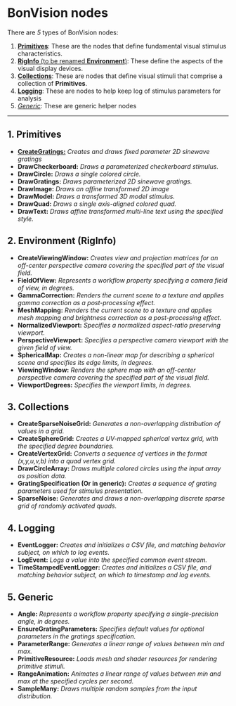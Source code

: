# BonVision nodes

There are _5_ types of BonVision nodes: 
1. [**Primitives**](../docs//BonVision-nodes#1-primitives): These are the nodes that define fundamental visual stimulus characteristics.
2. [**RigInfo** (to be renamed **Environment**)](../docs//BonVision-nodes#2-environment): These define the aspects of the visual display devices.
3. [**Collections**](../docs//BonVision-nodes#3-collections): These are nodes that define visual stimuli that comprise a collection of **Primitives**.
4. [**Logging**](../docs//BonVision-nodes#4-logging): These are nodes to help keep log of stimulus parameters for analysis
5. [_Generic_](../docs//BonVision-nodes#5-generic): These are generic helper nodes
***

## 1. Primitives
* [**CreateGratings:**](_documentation/CreateGratings) _Creates and draws fixed parameter 2D sinewave gratings_
* **DrawCheckerboard:** _Draws a parameterized checkerboard stimulus._
* **DrawCircle:** _Draws a single colored circle._
* **DrawGratings:** _Draws parameterized 2D sinewave gratings._
* **DrawImage:** _Draws an affine transformed 2D image_
* **DrawModel:** _Draws a transformed 3D model stimulus._
* **DrawQuad:** _Draws a single axis-aligned colored quad._
* **DrawText:** _Draws affine transformed multi-line text using the specified style._

## 2. Environment (RigInfo)
* **CreateViewingWindow:** _Creates view and projection matrices for an off-center perspective camera covering the specified part of the visual field._
* **FieldOfView:** _Represents a workflow property specifying a camera field of view, in degrees._
* **GammaCorrection:** _Renders the current scene to a texture and applies gamma correction as a post-processing effect._
* **MeshMapping:** _Renders the current scene to a texture and applies mesh mapping and brightness correction as a post-processing effect._
* **NormalizedViewport:** _Specifies a normalized aspect-ratio preserving viewport._
* **PerspectiveViewport:** _Specifies a perspective camera viewport with the given field of view._
* **SphericalMap:** _Creates a non-linear map for describing a spherical scene and specifies its edge limits, in degrees._
* **ViewingWindow:** _Renders the sphere map with an off-center perspective camera covering the specified part of the visual field._
* **ViewportDegrees:** _Specifies the viewport limits, in degrees._

## 3. Collections
* **CreateSparseNoiseGrid:** _Generates a non-overlapping distribution of values in a grid._
* **CreateSphereGrid:** _Creates a UV-mapped spherical vertex grid, with the specified degree boundaries._
* **CreateVertexGrid:** _Converts a sequence of vertices in the format (x,y,u,v,b) into a quad vertex grid._
* **DrawCircleArray:** _Draws multiple colored circles using the input array as position data._
* **GratingSpecification (Or in generic):** _Creates a sequence of grating parameters used for stimulus presentation._
* **SparseNoise:** _Generates and draws a non-overlapping discrete sparse grid of randomly activated quads._

## 4. Logging
* **EventLogger:** _Creates and initializes a CSV file, and matching behavior subject, on which to log events._
* **LogEvent:** _Logs a value into the specified common event stream._
* **TimeStampedEventLogger:** _Creates and initializes a CSV file, and matching behavior subject, on which to timestamp and log events._

## 5. Generic
* **Angle:** _Represents a workflow property specifying a single-precision angle, in degrees._
* **EnsureGratingParameters:** _Specifies default values for optional parameters in the gratings specification._
* **ParameterRange:** _Generates a linear range of values between min and max._
* **PrimitiveResource:** _Loads mesh and shader resources for rendering primitive stimuli._
* **RangeAnimation:** _Animates a linear range of values between min and max at the specified cycles per second._
* **SampleMany:** _Draws multiple random samples from the input distribution._

